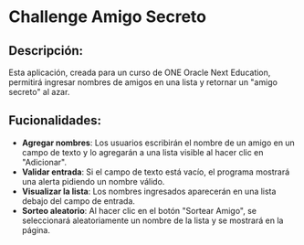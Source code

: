 # Challenge Amigo Secreto
## Descripción:
Esta aplicación, creada para un curso de ONE Oracle Next Education, permitirá ingresar nombres de amigos en una lista y retornar un "amigo secreto" al azar.

## Fucionalidades:
- **Agregar nombres**: Los usuarios escribirán el nombre de un amigo en un campo de texto y lo agregarán a una lista visible al hacer clic en "Adicionar".
- **Validar entrada**: Si el campo de texto está vacío, el programa mostrará una alerta pidiendo un nombre válido.
- **Visualizar la lista**: Los nombres ingresados aparecerán en una lista debajo del campo de entrada.
- **Sorteo aleatorio**: Al hacer clic en el botón "Sortear Amigo", se seleccionará aleatoriamente un nombre de la lista y se mostrará en la página.
